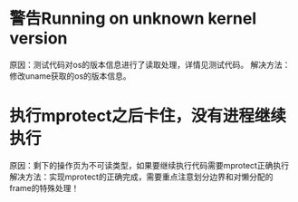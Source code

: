 # 警告Running on unknown kernel version
原因：测试代码对os的版本信息进行了读取处理，详情见测试代码。
解决方法：修改uname获取的os的版本信息。
# 执行mprotect之后卡住，没有进程继续执行
原因：剩下的操作页为不可读类型，如果要继续执行代码需要mprotect正确执行
解决方法：实现mprotect的正确完成，需要重点注意划分边界和对懒分配的frame的特殊处理！
